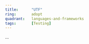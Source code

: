 ```yaml
---
title:      "UTF"
ring:       adopt
quadrant:   languages-and-frameworks
tags:       [Testing]
---
```

...